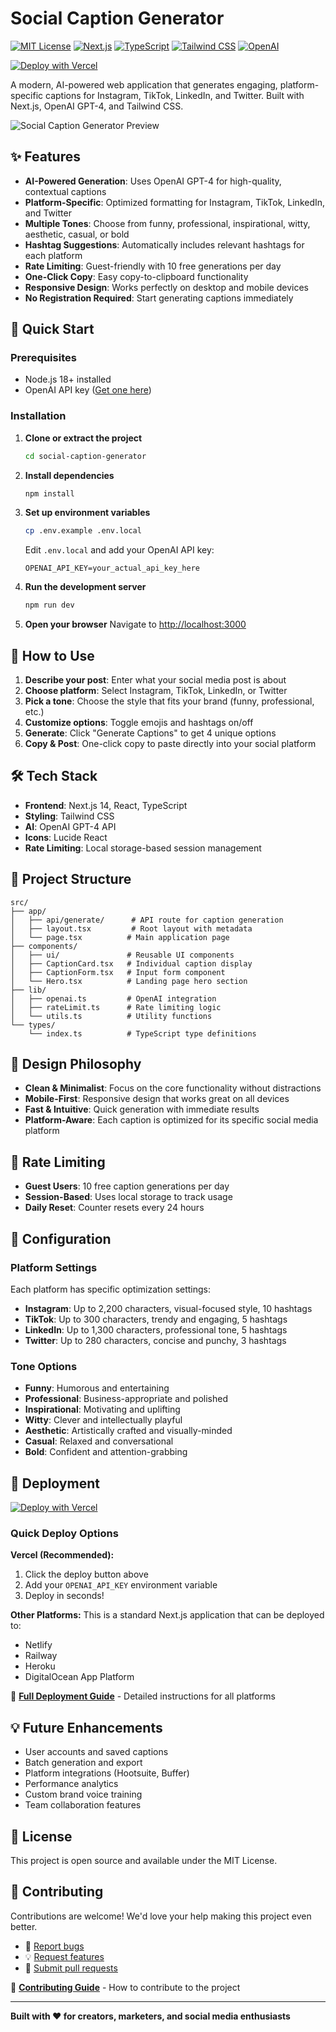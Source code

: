# Social Caption Generator

[![MIT License](https://img.shields.io/badge/License-MIT-green.svg)](https://choosealicense.com/licenses/mit/)
[![Next.js](https://img.shields.io/badge/Next.js-15-black?logo=next.js)](https://nextjs.org/)
[![TypeScript](https://img.shields.io/badge/TypeScript-5-blue?logo=typescript)](https://www.typescriptlang.org/)
[![Tailwind CSS](https://img.shields.io/badge/Tailwind-4-blue?logo=tailwind-css)](https://tailwindcss.com/)
[![OpenAI](https://img.shields.io/badge/OpenAI-GPT--4-green?logo=openai)](https://openai.com/)

[![Deploy with Vercel](https://vercel.com/button)](https://vercel.com/new/clone?repository-url=https://github.com/short4ng4/social-caption-generator)

A modern, AI-powered web application that generates engaging, platform-specific captions for Instagram, TikTok, LinkedIn, and Twitter. Built with Next.js, OpenAI GPT-4, and Tailwind CSS.

![Social Caption Generator Preview](https://via.placeholder.com/800x400/667eea/ffffff?text=Social+Caption+Generator+Preview)

## ✨ Features

- **AI-Powered Generation**: Uses OpenAI GPT-4 for high-quality, contextual captions
- **Platform-Specific**: Optimized formatting for Instagram, TikTok, LinkedIn, and Twitter
- **Multiple Tones**: Choose from funny, professional, inspirational, witty, aesthetic, casual, or bold
- **Hashtag Suggestions**: Automatically includes relevant hashtags for each platform
- **Rate Limiting**: Guest-friendly with 10 free generations per day
- **One-Click Copy**: Easy copy-to-clipboard functionality
- **Responsive Design**: Works perfectly on desktop and mobile devices
- **No Registration Required**: Start generating captions immediately

## 🚀 Quick Start

### Prerequisites

- Node.js 18+ installed
- OpenAI API key ([Get one here](https://platform.openai.com/api-keys))

### Installation

1. **Clone or extract the project**
   ```bash
   cd social-caption-generator
   ```

2. **Install dependencies**
   ```bash
   npm install
   ```

3. **Set up environment variables**
   ```bash
   cp .env.example .env.local
   ```
   
   Edit `.env.local` and add your OpenAI API key:
   ```
   OPENAI_API_KEY=your_actual_api_key_here
   ```

4. **Run the development server**
   ```bash
   npm run dev
   ```

5. **Open your browser**
   Navigate to [http://localhost:3000](http://localhost:3000)

## 🎯 How to Use

1. **Describe your post**: Enter what your social media post is about
2. **Choose platform**: Select Instagram, TikTok, LinkedIn, or Twitter
3. **Pick a tone**: Choose the style that fits your brand (funny, professional, etc.)
4. **Customize options**: Toggle emojis and hashtags on/off
5. **Generate**: Click "Generate Captions" to get 4 unique options
6. **Copy & Post**: One-click copy to paste directly into your social platform

## 🛠️ Tech Stack

- **Frontend**: Next.js 14, React, TypeScript
- **Styling**: Tailwind CSS
- **AI**: OpenAI GPT-4 API
- **Icons**: Lucide React
- **Rate Limiting**: Local storage-based session management

## 📁 Project Structure

```
src/
├── app/
│   ├── api/generate/      # API route for caption generation
│   ├── layout.tsx         # Root layout with metadata
│   └── page.tsx          # Main application page
├── components/
│   ├── ui/               # Reusable UI components
│   ├── CaptionCard.tsx   # Individual caption display
│   ├── CaptionForm.tsx   # Input form component
│   └── Hero.tsx          # Landing page hero section
├── lib/
│   ├── openai.ts         # OpenAI integration
│   ├── rateLimit.ts      # Rate limiting logic
│   └── utils.ts          # Utility functions
└── types/
    └── index.ts          # TypeScript type definitions
```

## 🎨 Design Philosophy

- **Clean & Minimalist**: Focus on the core functionality without distractions
- **Mobile-First**: Responsive design that works great on all devices
- **Fast & Intuitive**: Quick generation with immediate results
- **Platform-Aware**: Each caption is optimized for its specific social media platform

## 🚦 Rate Limiting

- **Guest Users**: 10 free caption generations per day
- **Session-Based**: Uses local storage to track usage
- **Daily Reset**: Counter resets every 24 hours

## 🔧 Configuration

### Platform Settings

Each platform has specific optimization settings:

- **Instagram**: Up to 2,200 characters, visual-focused style, 10 hashtags
- **TikTok**: Up to 300 characters, trendy and engaging, 5 hashtags  
- **LinkedIn**: Up to 1,300 characters, professional tone, 5 hashtags
- **Twitter**: Up to 280 characters, concise and punchy, 3 hashtags

### Tone Options

- **Funny**: Humorous and entertaining
- **Professional**: Business-appropriate and polished
- **Inspirational**: Motivating and uplifting
- **Witty**: Clever and intellectually playful
- **Aesthetic**: Artistically crafted and visually-minded
- **Casual**: Relaxed and conversational
- **Bold**: Confident and attention-grabbing

## 🚀 Deployment

[![Deploy with Vercel](https://vercel.com/button)](https://vercel.com/new/clone?repository-url=https://github.com/short4ng4/social-caption-generator)

### Quick Deploy Options

**Vercel (Recommended):**
1. Click the deploy button above
2. Add your `OPENAI_API_KEY` environment variable
3. Deploy in seconds!

**Other Platforms:**
This is a standard Next.js application that can be deployed to:
- Netlify
- Railway  
- Heroku
- DigitalOcean App Platform

📖 **[Full Deployment Guide](DEPLOYMENT.md)** - Detailed instructions for all platforms

## 💡 Future Enhancements

- User accounts and saved captions
- Batch generation and export
- Platform integrations (Hootsuite, Buffer)
- Performance analytics
- Custom brand voice training
- Team collaboration features

## 📄 License

This project is open source and available under the MIT License.

## 🤝 Contributing

Contributions are welcome! We'd love your help making this project even better.

- 🐛 [Report bugs](https://github.com/short4ng4/social-caption-generator/issues)
- 💡 [Request features](https://github.com/short4ng4/social-caption-generator/issues)
- 🔧 [Submit pull requests](https://github.com/short4ng4/social-caption-generator/pulls)

📖 **[Contributing Guide](CONTRIBUTING.md)** - How to contribute to the project

---

**Built with ❤️ for creators, marketers, and social media enthusiasts**